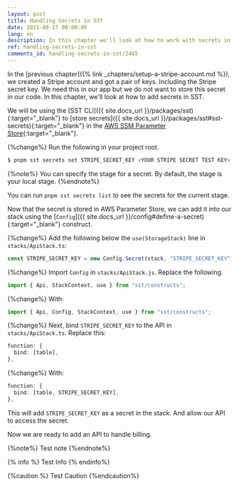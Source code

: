 ```yaml
---
layout: post
title: Handling Secrets in SST
date: 2021-08-17 00:00:00
lang: en
description: In this chapter we'll look at how to work with secrets in an SST app. We store secrets using the sst secrets CLI and bind it to our API.
ref: handling-secrets-in-sst
comments_id: handling-secrets-in-sst/2465
---
```


In the [previous chapter]({% link _chapters/setup-a-stripe-account.md %}), we created a Stripe account and got a pair of keys. Including the Stripe secret key. We need this in our app but we do not want to store this secret in our code. In this chapter, we'll look at how to add secrets in SST.

We will be using the [SST CLI]({{ site.docs_url }}/packages/sst){:target="_blank"} to [store secrets]({{ site.docs_url }}/packages/sst#sst-secrets){:target="_blank"} in the [AWS SSM Parameter Store](https://docs.aws.amazon.com/systems-manager/latest/userguide/systems-manager-parameter-store.html){:target="_blank"}. 

{%change%} Run the following in your project root.

```bash
$ pnpm sst secrets set STRIPE_SECRET_KEY <YOUR STRIPE SECRET TEST KEY>
```

{%note%}
You can specify the stage for a secret. By default, the stage is your local stage.
{%endnote%}

You can run `pnpm sst secrets list` to see the secrets for the current stage.

Now that the secret is stored in AWS Parameter Store, we can add it into our stack using the [`Config`]({{ site.docs_url }}/config#define-a-secret){:target="_blank"} construct.

{%change%} Add the following below the `use(StorageStack)` line in `stacks/ApiStack.ts`:

```typescript
const STRIPE_SECRET_KEY = new Config.Secret(stack, "STRIPE_SECRET_KEY");
```

{%change%} Import `Config` in `stacks/ApiStack.js`. Replace the following.

```typescript
import { Api, StackContext, use } from "sst/constructs";
```

{%change%} With:

```typescript
import { Api, Config, StackContext, use } from "sst/constructs";
```

{%change%} Next, bind `STRIPE_SECRET_KEY` to the API in `stacks/ApiStack.ts`. Replace this:

```typescript
function: {
  bind: [table],
},
```

{%change%} With: 

```typescript
function: {
  bind: [table, STRIPE_SECRET_KEY],
},
```

This will add `STRIPE_SECRET_KEY` as a secret in the stack.  And allow our API to access the secret.

Now we are ready to add an API to handle billing.

{%note%}
Test note
{%endnote%}

{% info %} Test Info {% endinfo%}

{%caution %} Test Caution {%endcaution%}
